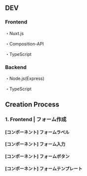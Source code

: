 ## DEV

### Frontend

・Nuxt.js

・Composition-API

・TypeScript

### Backend

・Node.js(Express)

・TypeScript

## Creation Process

### 1. Frontend | フォーム作成

#### [コンポーネント] フォームラベル

#### [コンポーネント] フォーム入力

#### [コンポーネント] フォームボタン

#### [コンポーネント] フォームテンプレート
